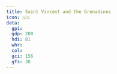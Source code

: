 ```yaml
---
title: Saint Vincent and the Grenadines
icon: 🇻🇨
data:
  gpi:
  gdp: 200
  hdi: 81
  whr:
  col:
  gci: 156
  gfs: 38
---
```



